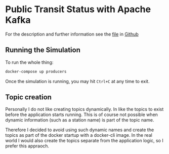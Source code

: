 # Public Transit Status with Apache Kafka

For the description and further information see the [file](instructions.md) in
[Github](https://github.com/fr-ser/udacity_stream_exercise_public_transport)

## Running the Simulation

To run the whole thing:

```bash
docker-compose up producers
```

Once the simulation is running, you may hit `Ctrl+C` at any time to exit.

## Topic creation

Personally I do not like creating topics dynamically. In like the topics to exist before the
application starts running.
This is of course not possible when dynamic information (such as a station name) is part of the
topic name.

Therefore I decided to avoid using such dynamic names and create the topics as part of the
docker startup with a docker-cli image. In the real world I would also create the topics separate
from the application logic, so I prefer this appraoch.
